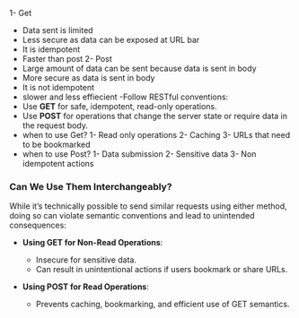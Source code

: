 1- Get
  - Data sent is limited
  - Less secure as data can be exposed at URL bar
  - It is idempotent
  - Faster than post
2- Post
 - Large amount of data can be sent because data is sent in body
 - More secure as data is sent in body
 - It is not idempotent
 - slower and less effiecient
 -Follow RESTful conventions:
- Use **GET** for safe, idempotent, read-only operations.
- Use **POST** for operations that change the server state or require data in the request body.
- when to use Get?
  1- Read only operations
  2- Caching
  3- URLs that need to be bookmarked
- when to use Post?
  1- Data submission
  2- Sensitive data
  3- Non idempotent actions
### **Can We Use Them Interchangeably?**

While it’s technically possible to send similar requests using either method, doing so can violate semantic conventions and lead to unintended consequences:

- **Using GET for Non-Read Operations**:
    
    - Insecure for sensitive data.
    - Can result in unintentional actions if users bookmark or share URLs.
- **Using POST for Read Operations**:
    
    - Prevents caching, bookmarking, and efficient use of GET semantics.